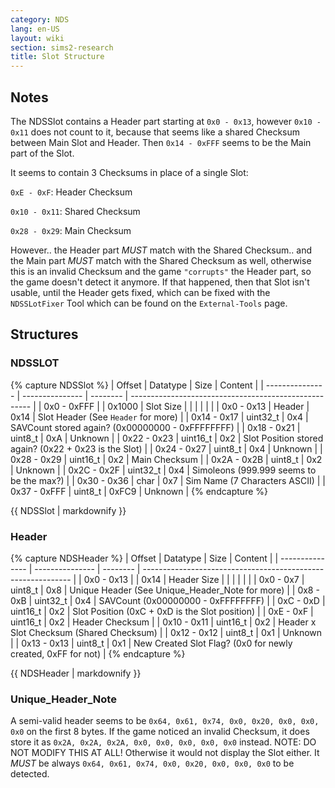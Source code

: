 ```yaml
---
category: NDS
lang: en-US
layout: wiki
section: sims2-research
title: Slot Structure
---
```


## Notes
The NDSSlot contains a Header part starting at `0x0 - 0x13`, however `0x10 - 0x11` does not count to it, because that seems like a shared Checksum between Main Slot and Header. Then `0x14 - 0xFFF` seems to be the Main part of the Slot.

It seems to contain 3 Checksums in place of a single Slot:

`0xE - 0xF`: Header Checksum

`0x10 - 0x11`: Shared Checksum

`0x28 - 0x29`: Main Checksum

However.. the Header part *MUST* match with the Shared Checksum.. and the Main part *MUST* match with the Shared Checksum as well, otherwise this is an invalid Checksum and the game `"corrupts"` the Header part, so the game doesn't detect it anymore. If that happened, then that Slot isn't usable, until the Header gets fixed, which can be fixed with the `NDSSLotFixer` Tool which can be found on the `External-Tools` page.

## Structures

### NDSSLOT
{% capture NDSSlot %}
| Offset          | Datatype        | Size     | Content                                               |
| --------------- | --------------- | -------- | ----------------------------------------------------- |
| 0x0 - 0xFFF     |                 | 0x1000   | Slot Size                                             |
|                 |                 |          |                                                       |
| 0x0 - 0x13      | Header          | 0x14     | Slot Header (See `Header` for more)                   |
| 0x14 - 0x17     | uint32_t        | 0x4      | SAVCount stored again? (0x00000000 - 0xFFFFFFFF)      |
| 0x18 - 0x21     | uint8_t         | 0xA      | Unknown                                               |
| 0x22 - 0x23     | uint16_t        | 0x2      | Slot Position stored again? (0x22 + 0x23 is the Slot) |
| 0x24 - 0x27     | uint8_t         | 0x4      | Unknown                                               |
| 0x28 - 0x29     | uint16_t        | 0x2      | Main Checksum                                         |
| 0x2A - 0x2B     | uint8_t         | 0x2      | Unknown                                               |
| 0x2C - 0x2F     | uint32_t        | 0x4      | Simoleons (999.999 seems to be the max?)              |
| 0x30 - 0x36     | char            | 0x7      | Sim Name (7 Characters ASCII)                         |
| 0x37 - 0xFFF    | uint8_t         | 0xFC9    | Unknown                                               |
{% endcapture %}

{{ NDSSlot | markdownify }}

### Header
{% capture NDSHeader %}
| Offset          | Datatype        | Size     | Content                                                      |
| --------------- | --------------- | -------- | ------------------------------------------------------------ |
| 0x0 - 0x13      |                 | 0x14     | Header Size                                                  |
|                 |                 |          |                                                              |
| 0x0 - 0x7       | uint8_t         | 0x8      | Unique Header (See Unique_Header_Note for more)              |
| 0x8 - 0xB       | uint32_t        | 0x4      | SAVCount (0x00000000 - 0xFFFFFFFF)                           |
| 0xC - 0xD       | uint16_t        | 0x2      | Slot Position (0xC + 0xD is the Slot position)               |
| 0xE - 0xF       | uint16_t        | 0x2      | Header Checksum                                              |
| 0x10 - 0x11     | uint16_t        | 0x2      | Header x Slot Checksum (Shared Checksum)                     |
| 0x12 - 0x12     | uint8_t         | 0x1      | Unknown                                                      |
| 0x13 - 0x13     | uint8_t         | 0x1      | New Created Slot Flag? (0x0 for newly created, 0xFF for not) |
{% endcapture %}

{{ NDSHeader | markdownify }}

### Unique_Header_Note
A semi-valid header seems to be `0x64, 0x61, 0x74, 0x0, 0x20, 0x0, 0x0, 0x0` on the first 8 bytes. If the game noticed an invalid Checksum, it does store it as `0x2A, 0x2A, 0x2A, 0x0, 0x0, 0x0, 0x0, 0x0` instead. NOTE: DO NOT MODIFY THIS AT ALL! Otherwise it would not display the Slot either. It *MUST* be always `0x64, 0x61, 0x74, 0x0, 0x20, 0x0, 0x0, 0x0` to be detected.